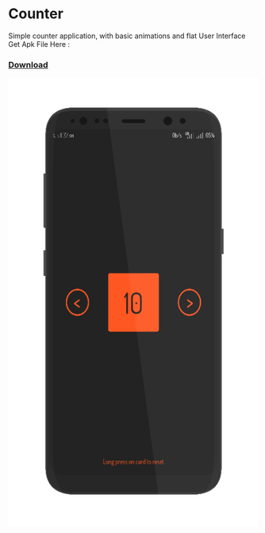 # Counter
Simple counter application, with basic animations and flat User Interface
Get Apk File Here :
### [Download](Counter.apk?raw=true)
![Screenshot](screenshot.png?raw=true)
